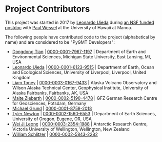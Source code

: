 # Project Contributors

This project was started in 2017 by [Leonardo Uieda](http://www.leouieda.com)
during [an NSF funded postdoc](http://www.leouieda.com/blog/hawaii-gmt-postdoc.html)
with [Paul Wessel](http://www.soest.hawaii.edu/wessel) at the University of Hawaii at
Manoa.

The following people have contributed code to the project (alphabetical by name)
and are considered to be "PyGMT Developers":

* [Dongdong Tian](https://seisman.info/) | [0000-0001-7967-1197](https://orcid.org/0000-0001-7967-1197) | Department of Earth and Environmental Sciences, Michigan State University, East Lansing, MI, USA
 * [Leonardo Uieda](http://www.leouieda.com/) | [0000-0001-6123-9515](https://orcid.org/0000-0001-6123-9515) | Department of Earth, Ocean and Ecological Sciences, University of Liverpool, Liverpool, United Kingdom
* [Liam Toney](https://liam.earth/) | [0000-0003-0167-9433](https://orcid.org/0000-0003-0167-9433) | Alaska Volcano Observatory and Wilson Alaska Technical Center, Geophysical Institute, University of Alaska Fairbanks, Fairbanks, AK, USA
* [Malte Ziebarth](https://github.com/mjziebarth) | [0000-0002-5190-4478](https://orcid.org/0000-0002-5190-4478) | GFZ German Research Centre for Geosciences, Potsdam, Germany
* [Michael Grund](https://github.com/michaelgrund) | [0000-0001-8759-2018](https://orcid.org/0000-0001-8759-2018)
* [Tyler Newton](http://www.tnewton.com/) | [0000-0002-1560-6553](https://orcid.org/0000-0002-1560-6553) | Department of Earth Sciences, University of Oregon, Eugene, OR, USA
* [Wei Ji Leong](https://github.com/weiji14) | [0000-0003-2354-1988](https://orcid.org/0000-0003-2354-1988) | Antarctic Research Centre, Victoria University of Wellington, Wellington, New Zealand
* [William Schlitzer](https://github.com/willschlitzer) | [0000-0002-5843-2282](https://orcid.org/0000-0002-5843-2282)
